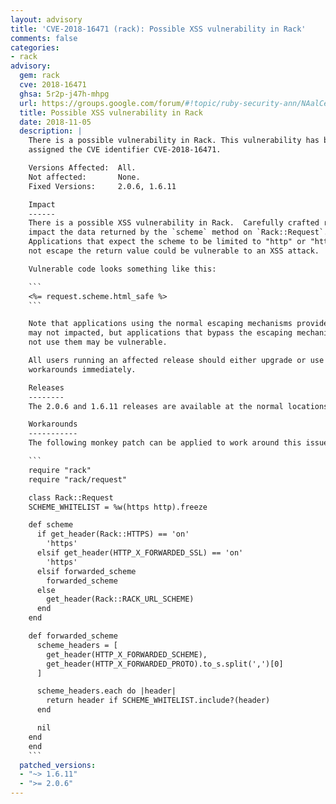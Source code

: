 ```yaml
---
layout: advisory
title: 'CVE-2018-16471 (rack): Possible XSS vulnerability in Rack'
comments: false
categories:
- rack
advisory:
  gem: rack
  cve: 2018-16471
  ghsa: 5r2p-j47h-mhpg
  url: https://groups.google.com/forum/#!topic/ruby-security-ann/NAalCee8n6o
  title: Possible XSS vulnerability in Rack
  date: 2018-11-05
  description: |
    There is a possible vulnerability in Rack. This vulnerability has been
    assigned the CVE identifier CVE-2018-16471.

    Versions Affected:  All.
    Not affected:       None.
    Fixed Versions:     2.0.6, 1.6.11

    Impact
    ------
    There is a possible XSS vulnerability in Rack.  Carefully crafted requests can
    impact the data returned by the `scheme` method on `Rack::Request`.
    Applications that expect the scheme to be limited to "http" or "https" and do
    not escape the return value could be vulnerable to an XSS attack.

    Vulnerable code looks something like this:

    ```
    <%= request.scheme.html_safe %>
    ```

    Note that applications using the normal escaping mechanisms provided by Rails
    may not impacted, but applications that bypass the escaping mechanisms, or do
    not use them may be vulnerable.

    All users running an affected release should either upgrade or use one of the
    workarounds immediately.

    Releases
    --------
    The 2.0.6 and 1.6.11 releases are available at the normal locations.

    Workarounds
    -----------
    The following monkey patch can be applied to work around this issue:

    ```
    require "rack"
    require "rack/request"

    class Rack::Request
    SCHEME_WHITELIST = %w(https http).freeze

    def scheme
      if get_header(Rack::HTTPS) == 'on'
        'https'
      elsif get_header(HTTP_X_FORWARDED_SSL) == 'on'
        'https'
      elsif forwarded_scheme
        forwarded_scheme
      else
        get_header(Rack::RACK_URL_SCHEME)
      end
    end

    def forwarded_scheme
      scheme_headers = [
        get_header(HTTP_X_FORWARDED_SCHEME),
        get_header(HTTP_X_FORWARDED_PROTO).to_s.split(',')[0]
      ]

      scheme_headers.each do |header|
        return header if SCHEME_WHITELIST.include?(header)
      end

      nil
    end
    end
    ```
  patched_versions:
  - "~> 1.6.11"
  - ">= 2.0.6"
---
```

